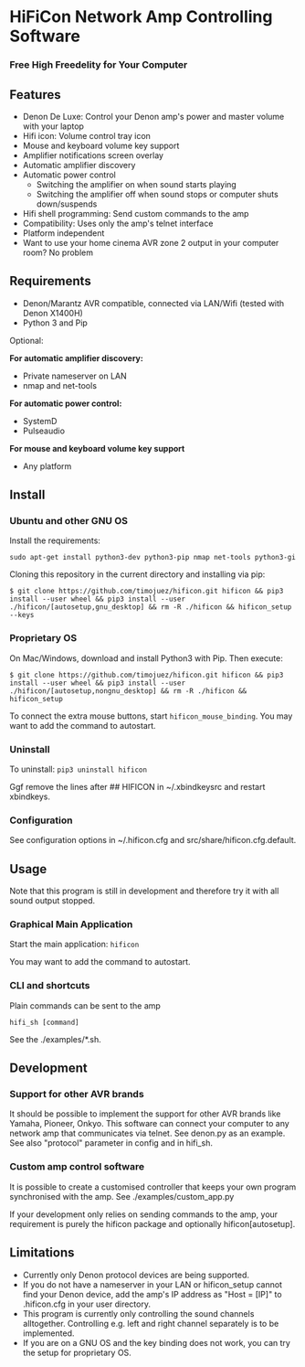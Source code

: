 # HiFiCon Network Amp Controlling Software
### Free High Freedelity for Your Computer

## Features
- Denon De Luxe: Control your Denon amp's power and master volume with your laptop
- Hifi icon: Volume control tray icon
- Mouse and keyboard volume key support
- Amplifier notifications screen overlay
- Automatic amplifier discovery
- Automatic power control
	- Switching the amplifier on when sound starts playing
	- Switching the amplifier off when sound stops or computer shuts down/suspends
- Hifi shell programming: Send custom commands to the amp
- Compatibility: Uses only the amp's telnet interface
- Platform independent
- Want to use your home cinema AVR zone 2 output in your computer room? No problem


## Requirements
- Denon/Marantz AVR compatible, connected via LAN/Wifi (tested with Denon X1400H)
- Python 3 and Pip

Optional:

**For automatic amplifier discovery:**
- Private nameserver on LAN
- nmap and net-tools

**For automatic power control:**
- SystemD
- Pulseaudio

**For mouse and keyboard volume key support**
- Any platform


## Install

### Ubuntu and other GNU OS
Install the requirements:

`sudo apt-get install python3-dev python3-pip nmap net-tools python3-gi`

Cloning this repository in the current directory and installing via pip:

`$ git clone https://github.com/timojuez/hificon.git hificon && pip3 install --user wheel && pip3 install --user ./hificon/[autosetup,gnu_desktop] && rm -R ./hificon && hificon_setup --keys`

### Proprietary OS
On Mac/Windows, download and install Python3 with Pip.
Then execute:

`$ git clone https://github.com/timojuez/hificon.git hificon && pip3 install --user wheel && pip3 install --user ./hificon/[autosetup,nongnu_desktop] && rm -R ./hificon && hificon_setup`

To connect the extra mouse buttons, start `hificon_mouse_binding`. You may want to add the command to autostart.

### Uninstall
To uninstall: `pip3 uninstall hificon`

Ggf remove the lines after ## HIFICON in ~/.xbindkeysrc and restart xbindkeys.


### Configuration
See configuration options in ~/.hificon.cfg and src/share/hificon.cfg.default.


## Usage

Note that this program is still in development and therefore try it with all sound output stopped.

### Graphical Main Application
Start the main application:
`hificon`

You may want to add the command to autostart.


### CLI and shortcuts
Plain commands can be sent to the amp

`hifi_sh [command]`

See the ./examples/*.sh.


## Development

### Support for other AVR brands
It should be possible to implement the support for other AVR brands like Yamaha, Pioneer, Onkyo. This software can connect your computer to any network amp that communicates via telnet. See denon.py as an example. See also "protocol" parameter in config and in hifi_sh.

### Custom amp control software
It is possible to create a customised controller that keeps your own program synchronised with the amp.
See ./examples/custom_app.py

If your development only relies on sending commands to the amp, your requirement is purely the hificon package and optionally hificon[autosetup].


## Limitations
- Currently only Denon protocol devices are being supported.
- If you do not have a nameserver in your LAN or hificon_setup cannot find your Denon device, add the amp's IP address as "Host = [IP]" to .hificon.cfg in your user directory.
- This program is currently only controlling the sound channels alltogether. Controlling e.g. left and right channel separately is to be implemented.
- If you are on a GNU OS and the key binding does not work, you can try the setup for proprietary OS.

